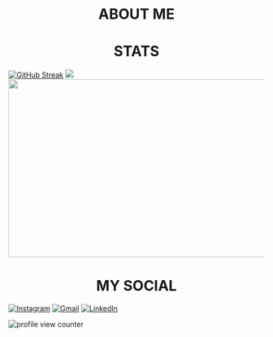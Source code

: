 <!-- ABOUT ME !-->
<h1 align="center">ABOUT ME</h1>
<!-- fill in !-->

<h1 align="center">STATS</h1>
<!-- START OF PARAGRAPH !-->
<p>
<!-- FIRST STATS BANNER !-->
<a href="https://git.io/streak-stats"><img src="https://github-readme-streak-stats.herokuapp.com?user=GeorgeBilias&theme=github-dark-blue&date_format=j%20M%5B%20Y%5D" alt="GitHub Streak" /></a>
<!-- SECOND STATS BANNER !-->
<a href="https://github.com/anuraghazra/github-readme-stats"><img src="https://github-readme-stats.vercel.app/api?username=GeorgeBilias&show_icons=true&theme=github_dark"/></a>
<!-- THIRD STATS BANNER !-->
<a href="https://github.com/anuraghazra/github-readme-stats"><img height ="350px" width="1000px" align="center" src="https://github-readme-stats.vercel.app/api/top-langs/?username=GeorgeBilias&langs_count=6&layout=donut-vertical&title_color=FF5A5F&text_color=E5DFFF&bg_color=00000000&hide_border=true&hide_title=true&exclude_repo=machine-learning-3,Exploring-Why-Civil-Resistance-Works,Machine-Learning_1,AI-Project-2" /></a>
<!-- END OF PARAGRAPH !-->
</p>

<!-- MY SOCIAL !-->
<h1 align="center">MY SOCIAL</h1>

[![Instagram](https://img.shields.io/badge/Instagram-E4405F?style=for-the-badge&logo=instagram&logoColor=white)](https://www.instagram.com/_georgebi_/) 
[![Gmail](https://img.shields.io/badge/Gmail-D14836?style=for-the-badge&logo=gmail&logoColor=white)](mailto:georgebiliasgr@gmail.com)
[![LinkedIn](https://img.shields.io/badge/LinkedIn-0077B5?style=for-the-badge&logo=linkedin&logoColor=white)](https://www.linkedin.com/in/george-bilias-02/)

<!-- PROFILE VIEWS !-->
<img src='https://komarev.com/ghpvc/?username=GeorgeBilias&color=blue' alt='profile view counter' title='profile view counter'>
